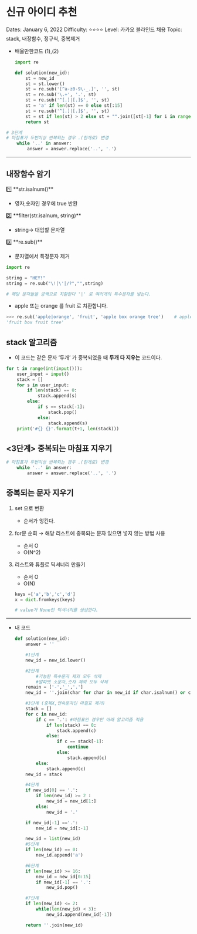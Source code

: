 # 신규 아이디 추천

Dates: January 6, 2022
Difficulty: ⭐️⭐️⭐️⭐️
Level: 카카오 블라인드 채용
Topic: stack, 내장함수, 정규식, 중복제거

- 배울만한코드 (1),(2)
    
    ```python
    import re
    
    def solution(new_id):
        st = new_id
        st = st.lower()
        st = re.sub('[^a-z0-9\-_.]', '', st)
        st = re.sub('\.+', '.', st)
        st = re.sub('^[.]|[.]$', '', st)
        st = 'a' if len(st) == 0 else st[:15]
        st = re.sub('^[.]|[.]$', '', st)
        st = st if len(st) > 2 else st + "".join([st[-1] for i in range(3-len(st))])
        return st
    ```
    

```python
# 3단계
# 마침표가 두번이상 반복되는 경우 .(한개로) 변경
    while '..' in answer:
        answer = answer.replace('..', '.')
```

---

## 내장함수 암기

<aside>
1️⃣ **str.isalnum()**

</aside>

- 영자,숫자인 경우에 true 반환

<aside>
2️⃣ **filter(str.isalnum, string)**

</aside>

- string→ 대입할 문자열

<aside>
3️⃣ **re.sub()**

</aside>

- 문자열에서 특정문자 제거

```python
import re

string = "HEY!"
string = re.sub("\!|\'|/?","",string)

# 해당 문자들을 공백으로 치환한다 '|' 로 여러개의 특수문자를 넣는다.
```

- apple 또는 orange 를  fruit 로 치환합니다.

```python
>>> re.sub('apple|orange', 'fruit', 'apple box orange tree')    # apple 또는 orange를 fruit로 바꿈
'fruit box fruit tree'
```

## stack 알고리즘

- 이 코드는 같은 문자 ‘두개’ 가 중복되었을 때 **두개 다 지우는** 코드이다.

```python
for t in range(int(input())):
    user_input = input()
    stack = []
    for s in user_input:
        if len(stack) == 0:
            stack.append(s)
        else:
            if s == stack[-1]:
                stack.pop()
            else:
                stack.append(s)
    print('#{} {}'.format(t+1, len(stack)))
```

## <3단계> 중복되는 마침표 지우기

```python
# 마침표가 두번이상 반복되는 경우 .(한개로) 변경
    while '..' in answer:
        answer = answer.replace('..', '.')
```

## 중복되는 문자 지우기

1. set 으로 변환 
    - 순서가 엉킨다.
2. for문 순회 → 해당 리스트에 중복되는 문자 있으면 넣지 않는 방법 사용
    - 순서 O
    - O(N^2)
3. 리스트와 튜플로 딕셔너리 만들기 
    - 순서 O
    - O(N)
    
    ```python
    keys =['a','b','c','d']
    x = dict.fromkeys(keys)
    
    # value가 None인 딕셔너리를 생성한다.
    ```
    

---

- 내 코드
    
    ```python
    def solution(new_id):
        answer = ''
    
        #1단계 
        new_id = new_id.lower()
    
        #2단계
            #가능한 특수문자 제외 모두 삭제
            #알파벳 소문자,숫자 제외 모두 삭제
        remain = ['-','_','.']
        new_id = ''.join(char for char in new_id if char.isalnum() or char in remain)
    
        #3단계 (중복X,연속문자인 마침표 제거)
        stack = []
        for c in new_id:
            if c == '.': #마침표인 경우만 아래 알고리즘 적용
                if len(stack) == 0:
                    stack.append(c)
                else:
                    if c == stack[-1]:
                        continue
                    else: 
                        stack.append(c)
            else: 
                stack.append(c)
        new_id = stack
    
        #4단계
        if new_id[0] == '.':
            if len(new_id) >= 2 :
                new_id = new_id[1:]
            else: 
                new_id = '.'
    
        if new_id[-1] =='.':
            new_id = new_id[:-1]
    
        new_id = list(new_id)
        #5단계
        if len(new_id) == 0:
            new_id.append('a')
    
        #6단계
        if len(new_id) >= 16:
            new_id = new_id[0:15]
            if new_id[-1] == '.':
                new_id.pop()
    
        #7단계
        if len(new_id) <= 2:
            while(len(new_id) < 3):
                new_id.append(new_id[-1])
    
        return ''.join(new_id)
    ```